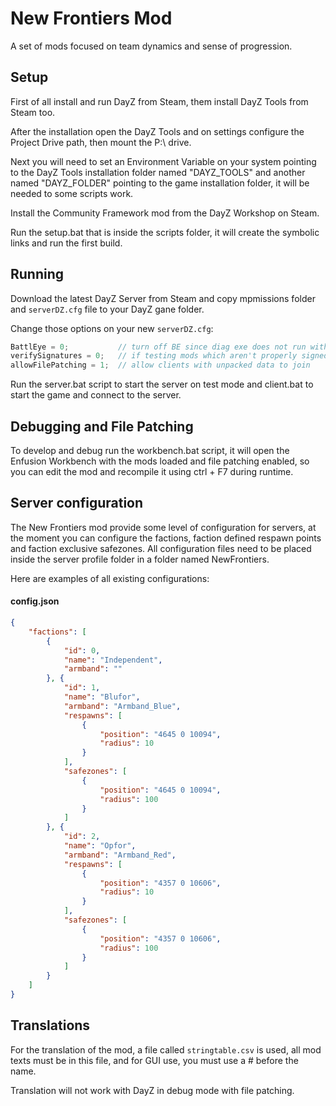# New Frontiers Mod
A set of mods focused on team dynamics and sense of progression.

## Setup
First of all install and run DayZ from Steam, them install DayZ Tools from Steam too.

After the installation open the DayZ Tools and on settings configure the Project Drive path, then mount the P:\ drive.

Next you will need to set an Environment Variable on your system pointing to the DayZ Tools installation folder named "DAYZ_TOOLS" and another named "DAYZ_FOLDER" pointing to the game installation folder, it will be needed to some scripts work.

Install the Community Framework mod from the DayZ Workshop on Steam.

Run the setup.bat that is inside the scripts folder, it will create the symbolic links and run the first build.

## Running
Download the latest DayZ Server from Steam and copy mpmissions folder and ```serverDZ.cfg``` file to your DayZ gane folder.

Change those options on your new ```serverDZ.cfg```:
```C
BattlEye = 0;			// turn off BE since diag exe does not run with it
verifySignatures = 0;	// if testing mods which aren't properly signed yet
allowFilePatching = 1;  // allow clients with unpacked data to join
```

Run the server.bat script to start the server on test mode and client.bat to start the game and connect to the server.

## Debugging and File Patching
To develop and debug run the workbench.bat script, it will open the Enfusion Workbench with the mods loaded and file patching enabled, so you can edit the mod and recompile it using ctrl + F7 during runtime.

## Server configuration
The New Frontiers mod provide some level of configuration for servers, at the moment you can configure the factions, faction defined respawn points and faction exclusive safezones. All configuration files need to be placed inside the server profile folder in a folder named NewFrontiers.

Here are examples of all existing configurations:

#### config.json
```JSON
{
    "factions": [
        {
            "id": 0,
            "name": "Independent",
            "armband": ""
        }, {
            "id": 1,
            "name": "Blufor",
            "armband": "Armband_Blue",
            "respawns": [
                {
                    "position": "4645 0 10094",
                    "radius": 10
                }
            ],
            "safezones": [
                {
                    "position": "4645 0 10094",
                    "radius": 100
                }
            ]
        }, {
            "id": 2,
            "name": "Opfor",
            "armband": "Armband_Red",
            "respawns": [
                {
                    "position": "4357 0 10606",
                    "radius": 10
                }
            ],
            "safezones": [
                {
                    "position": "4357 0 10606",
                    "radius": 100
                }
            ]
        }
    ]
}
```

## Translations
For the translation of the mod, a file called ```stringtable.csv``` is used, all mod texts must be in this file, and for GUI use, you must use a # before the name.

Translation will not work with DayZ in debug mode with file patching.